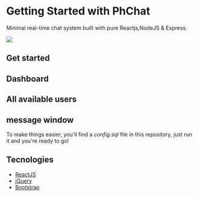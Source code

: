 # Getting Started with PhChat

Minimal real-time chat system built with pure Reactjs,NodeJS & Express.

<img src="https://image.ibb.co/dferv7/preview.png" />

## Get started

## Dashboard

## All available  users 

## message window

To make things easier, you'll find a _config.sql_ file in this repository, just run it and you're ready to go!
## Tecnologies
* [ReactJS](https://reactjs.org/)
* [jQuery](https://github.com/jquery)
* [Bootstrap](https://getbootstrap.com/)


